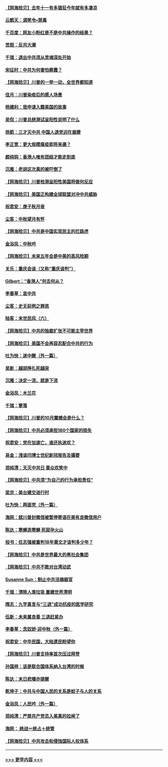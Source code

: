 #### [【网海拾贝】去年十一有多猖狂今年就有多凄凉](../pages/nsc993/n12463649.md?t=10091651) 
#### [云鹤天：调笑令▪禁毒](../pages/nsc993/n12462975.md?t=10091651) 
#### [千百度：网友小粉红是不是中共操作的结果？](../pages/nsc993/n12461025.md?t=10091651) 
#### [苦胆：反共大潮](../pages/nsc993/n12459469.md?t=10091651) 
#### [千瑞：退出中共须从灵魂深处开始](../pages/nsc993/n12459437.md?t=10091651) 
#### [宋征时：中共为何害怕蔡霞？](../pages/nsc993/n12459097.md?t=10091651) 
#### [【网海拾贝】川普的一举一动，全世界都知道](../pages/nsc993/n12458825.md?t=10091651) 
#### [佳月：川普染疫后的感人场景](../pages/nsc993/n12456994.md?t=10091651) 
#### [杨建利：我申请入籍美国的故事](../pages/nsc993/n12455635.md?t=10091651) 
#### [吴侃：川普总统测试呈阳性说明了什么](../pages/nsc993/n12451869.md?t=10091651) 
#### [扬箭：三才灭中共 中国人退党迫在眉睫](../pages/nsc993/n12451842.md?t=10091651) 
#### [李正宽：更大规模瘟疫即将来袭？](../pages/nsc993/n12451455.md?t=10091651) 
#### [颜纯钩：香港人唯有团结才能走到底](../pages/nsc993/n12450870.md?t=10091651) 
#### [沉雁：老胡这次真的被吓倒了](../pages/nsc993/n12449796.md?t=10091651) 
#### [【网海拾贝】川普检测呈阳性美国将做何反应](../pages/nsc993/n12449042.md?t=10091651) 
#### [【网海拾贝】美国正构建全球联盟对冲中共威胁](../pages/nsc993/n12446580.md?t=10091651) 
#### [祝君安：庚子秋月夜](../pages/nsc993/n12445870.md?t=10091651) 
#### [尘客：中秋望月有怀](../pages/nsc993/n12444632.md?t=10091651) 
#### [【网海拾贝】中共是中国实现民主的拦路虎](../pages/nsc993/n12443573.md?t=10091651) 
#### [金浴凤：中秋吟](../pages/nsc993/n12441773.md?t=10091651) 
#### [【网海拾贝】未来五年会是中美的高风险期](../pages/nsc993/n12440760.md?t=10091651) 
#### [关乐：重庆会谈（又称“重庆谈判”）](../pages/nsc993/n12437525.md?t=10091651) 
#### [Gilbert：“香港人”何去何从？](../pages/nsc993/n12435894.md?t=10091651) 
#### [李春草：哀中共](../pages/nsc993/n12435874.md?t=10091651) 
#### [尘客：史无前例之罪恶](../pages/nsc993/n12435762.md?t=10091651) 
#### [陆客：末世民风（六）](../pages/nsc993/n12435354.md?t=10091651) 
#### [【网海拾贝】中共的独裁扩张不可能主宰世界](../pages/nsc993/n12435151.md?t=10091651) 
#### [【网海拾贝】美国不会再容忍配合中共的行为](../pages/nsc993/n12433808.md?t=10091651) 
#### [吐为快：迷中醒（外一篇）](../pages/nsc993/n12433585.md?t=10091651) 
#### [吴新：越胡挣扎死越突](../pages/nsc993/n12433562.md?t=10091651) 
#### [沉雁：决定一流，就是下流](../pages/nsc993/n12432128.md?t=10091651) 
#### [金浴凤：木兰花](../pages/nsc993/n12432124.md?t=10091651) 
#### [千瑞：寥落](../pages/nsc993/n12432071.md?t=10091651) 
#### [【网海拾贝】川普的10月震撼会是什么？](../pages/nsc993/n12431624.md?t=10091651) 
#### [【网海拾贝】中共必须承担180个国家的损失](../pages/nsc993/n12428893.md?t=10091651) 
#### [祝君安：党在加速亡，谁还执迷欢？](../pages/nsc993/n12428652.md?t=10091651) 
#### [易金：浅谈闫博士世纪新冠报告及撮要](../pages/nsc993/n12426822.md?t=10091651) 
#### [郑纯清：天灭中共日 善众欢笑中](../pages/nsc993/n12426784.md?t=10091651) 
#### [【网海拾贝】中共须“为自己的行为承担责任”](../pages/nsc993/n12426067.md?t=10091651) 
#### [梁京：美台建交进行时](../pages/nsc993/n12424066.md?t=10091651) 
#### [吐为快：两面党（外一篇）](../pages/nsc993/n12424043.md?t=10091651) 
#### [海网：就川普封微信被暂停寄语在美有良微信用户](../pages/nsc993/n12424021.md?t=10091651) 
#### [陈达：寒蝉造寒蝉 死寂孕火山](../pages/nsc993/n12423958.md?t=10091651) 
#### [投书：任志强被重判18年黄文才该判多少年？](../pages/nsc993/n12423672.md?t=10091651) 
#### [【网海拾贝】中共是世界最大的黑社会集团](../pages/nsc993/n12423543.md?t=10091651) 
#### [【网海拾贝】中共不敢对台湾动武](../pages/nsc993/n12421418.md?t=10091651) 
#### [Susanne Sun：制止中共活摘器官](../pages/nsc993/n12419654.md?t=10091651) 
#### [千瑞：清除人类垃圾 重建世界清明](../pages/nsc993/n12419414.md?t=10091651) 
#### [隋志：九字真言与“三退”成功抗疫的医学研究](../pages/nsc993/n12419248.md?t=10091651) 
#### [伍新：未来属良善 三退赶紧办](../pages/nsc993/n12418496.md?t=10091651) 
#### [李春草：念奴娇·迎中秋（外一篇）](../pages/nsc993/n12418465.md?t=10091651) 
#### [祝君安：中华民国，大陆遗民盼望你](../pages/nsc993/n12418089.md?t=10091651) 
#### [【网海拾贝】川普支持率首次压过拜登](../pages/nsc993/n12418050.md?t=10091651) 
#### [孙国祥：该是联合国体系纳入台湾的时候](../pages/nsc993/n12417369.md?t=10091651) 
#### [陈达：末日悲嚎亦提醒](../pages/nsc993/n12416736.md?t=10091651) 
#### [乾坤子：中共与中国人民的关系是蚊子与人的关系](../pages/nsc993/n12416632.md?t=10091651) 
#### [金浴凤：人民吟（外一篇）](../pages/nsc993/n12416567.md?t=10091651) 
#### [郑纯清：严禁共产党员入美真的拉闸了](../pages/nsc993/n12416550.md?t=10091651) 
#### [海网： 统战＝统占＋统管](../pages/nsc993/n12416404.md?t=10091651) 
#### [【网海拾贝】中共攻击和侵蚀国际人权体系](../pages/nsc993/n12416250.md?t=10091651) 

----
#### [ >>> 更早内容 <<< ](../indexes/nsc993-earlier.md)
